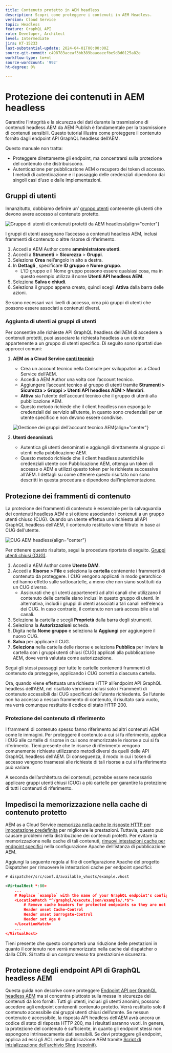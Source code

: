 ```yaml
---
title: Contenuto protetto in AEM headless
description: Scopri come proteggere i contenuti in AEM Headless.
version: Cloud Service
topic: Headless
feature: GraphQL API
role: Developer, Architect
level: Intermediate
jira: KT-15233
last-substantial-update: 2024-04-01T00:00:00Z
source-git-commit: c498783aceaf3bb389baaeaeefbe9d8d0125a82e
workflow-type: tm+mt
source-wordcount: '992'
ht-degree: 0%

---
```



# Protezione dei contenuti in AEM headless

Garantire l’integrità e la sicurezza dei dati durante la trasmissione di contenuti headless AEM da AEM Publish è fondamentale per la trasmissione di contenuti sensibili. Questo tutorial illustra come proteggere il contenuto fornito dagli endpoint API GraphQL headless dell’AEM.

Questo manuale non tratta:

- Proteggere direttamente gli endpoint, ma concentrarsi sulla protezione del contenuto che distribuiscono.
- Autenticazione per pubblicazione AEM o recupero dei token di accesso. I metodi di autenticazione e il passaggio delle credenziali dipendono dai singoli casi d’uso e dalle implementazioni.

## Gruppi di utenti

Innanzitutto, dobbiamo definire un’ [gruppo utenti](https://experienceleague.adobe.com/en/docs/experience-manager-learn/cloud-service/accessing/aem-users-groups-and-permissions) contenente gli utenti che devono avere accesso al contenuto protetto.

![Gruppo di utenti di contenuti protetti da AEM headless](./assets/protected-content/user-groups.png){align="center"}

I gruppi di utenti assegnano l’accesso a contenuti headless AEM, inclusi frammenti di contenuto o altre risorse di riferimento.

1. Accedi a AEM Author come **amministratore utenti**.
1. Accedi a **Strumenti** > **Sicurezza** > **Gruppi**.
1. Seleziona **Crea** nell’angolo in alto a destra.
1. In **Dettagli** , specificare **ID gruppo** e **Nome gruppo**.
   - L’ID gruppo e il Nome gruppo possono essere qualsiasi cosa, ma in questo esempio utilizza il nome **Utenti API headless AEM**.
1. Seleziona **Salva e chiudi**.
1. Seleziona il gruppo appena creato, quindi scegli **Attiva** dalla barra delle azioni.

Se sono necessari vari livelli di accesso, crea più gruppi di utenti che possono essere associati a contenuti diversi.

### Aggiunta di utenti ai gruppi di utenti

Per consentire alle richieste API GraphQL headless dell’AEM di accedere a contenuti protetti, puoi associare la richiesta headless a un utente appartenente a un gruppo di utenti specifico. Di seguito sono riportati due approcci comuni:

1. **AEM as a Cloud Service [conti tecnici](https://experienceleague.adobe.com/en/docs/experience-manager-learn/getting-started-with-aem-headless/authentication/service-credentials):**
   - Crea un account tecnico nella Console per sviluppatori as a Cloud Service dell’AEM.
   - Accedi a AEM Author una volta con l’account tecnico.
   - Aggiungere l’account tecnico al gruppo di utenti tramite **Strumenti > Sicurezza > Gruppi > Utenti API headless AEM > Membri**.
   - **Attiva** sia l’utente dell’account tecnico che il gruppo di utenti alla pubblicazione AEM.
   - Questo metodo richiede che il client headless non esponga le credenziali del servizio all’utente, in quanto sono credenziali per un utente specifico e non devono essere condivise.

   ![Gestione dei gruppi dell’account tecnico AEM](./assets/protected-content/group-membership.png){align="center"}

2. **Utenti denominati:**
   - Autentica gli utenti denominati e aggiungili direttamente al gruppo di utenti nella pubblicazione AEM.
   - Questo metodo richiede che il client headless autentichi le credenziali utente con Pubblicazione AEM, ottenga un token di accesso o AEM e utilizzi questo token per le richieste successive all’AEM. I dettagli su come ottenere questo risultato non sono descritti in questa procedura e dipendono dall’implementazione.

## Protezione dei frammenti di contenuto

La protezione dei frammenti di contenuto è essenziale per la salvaguardia dei contenuti headless AEM e si ottiene associando i contenuti a un gruppo utenti chiuso (CUG). Quando un utente effettua una richiesta all’API GraphQL headless dell’AEM, il contenuto restituito viene filtrato in base ai CUG dell’utente.

![CUG AEM headless](./assets/protected-content/cugs.png){align="center"}

Per ottenere questo risultato, segui la procedura riportata di seguito. [Gruppi utenti chiusi (CUG)](https://experienceleague.adobe.com/en/docs/experience-manager-learn/assets/advanced/closed-user-groups).

1. Accedi a AEM Author come **Utente DAM**.
2. Accedi a **Risorse > File** e seleziona la **cartella** contenente i frammenti di contenuto da proteggere. I CUG vengono applicati in modo gerarchico ed hanno effetto sulle sottocartelle, a meno che non siano sostituiti da un CUG diverso.
   - Assicurati che gli utenti appartenenti ad altri canali che utilizzano il contenuto delle cartelle siano inclusi in questo gruppo di utenti. In alternativa, includi i gruppi di utenti associati a tali canali nell’elenco dei CUG. In caso contrario, il contenuto non sarà accessibile a tali canali.
3. Seleziona la cartella e scegli **Proprietà** dalla barra degli strumenti.
4. Seleziona la **Autorizzazioni** scheda.
5. Digita nella **Nome gruppo** e seleziona la **Aggiungi** per aggiungere il nuovo CUG.
6. **Salva** per applicare il CUG.
7. **Seleziona** nella cartella delle risorse e seleziona **Pubblica** per inviare la cartella con i gruppi utenti chiusi (CUG) applicati alla pubblicazione AEM, dove verrà valutata come autorizzazione.

Segui gli stessi passaggi per tutte le cartelle contenenti frammenti di contenuto da proteggere, applicando i CUG corretti a ciascuna cartella.

Ora, quando viene effettuata una richiesta HTTP all’endpoint API GraphQL headless dell’AEM, nel risultato verranno inclusi solo i Frammenti di contenuto accessibili dai CUG specificati dell’utente richiedente. Se l’utente non ha accesso a nessun frammento di contenuto, il risultato sarà vuoto, ma verrà comunque restituito il codice di stato HTTP 200.

### Protezione del contenuto di riferimento

I frammenti di contenuto spesso fanno riferimento ad altri contenuti AEM come le immagini. Per proteggere il contenuto a cui si fa riferimento, applica i CUG alle cartelle di risorse in cui sono memorizzate le risorse a cui si fa riferimento. Tieni presente che le risorse di riferimento vengono comunemente richieste utilizzando metodi diversi da quelli delle API GraphQL headless dell’AEM. Di conseguenza, il modo in cui i token di accesso vengono trasmessi alle richieste di tali risorse a cui si fa riferimento può variare.

A seconda dell’architettura dei contenuti, potrebbe essere necessario applicare gruppi utenti chiusi (CUG) a più cartelle per garantire la protezione di tutti i contenuti di riferimento.

## Impedisci la memorizzazione nella cache di contenuto protetto

AEM as a Cloud Service [memorizza nella cache le risposte HTTP per impostazione predefinita](https://experienceleague.adobe.com/en/docs/experience-manager-learn/cloud-service/caching/publish) per migliorare le prestazioni. Tuttavia, questo può causare problemi nella distribuzione dei contenuti protetti. Per evitare la memorizzazione nella cache di tali contenuti, [rimuovi intestazioni cache per endpoint specifici](https://experienceleague.adobe.com/en/docs/experience-manager-learn/cloud-service/caching/publish#how-to-customize-cache-rules-1) nella configurazione Apache dell’istanza di pubblicazione AEM.

Aggiungi la seguente regola al file di configurazione Apache del progetto Dispatcher per rimuovere le intestazioni cache per endpoint specifici:

```xml
# dispatcher/src/conf.d/available_vhosts/example.vhost

<VirtualHost *:80>
    ...
    # Replace `example` with the name of your GraphQL endpoint's configuration name.
    <LocationMatch "^/graphql/execute.json/example/.*$">
        # Remove cache headers for protected endpoints so they are not cached
        Header unset Cache-Control
        Header unset Surrogate-Control
        Header set Age 0
    </LocationMatch>
    ...
</VirtualHost>
```

Tieni presente che questo comporterà una riduzione delle prestazioni in quanto il contenuto non verrà memorizzato nella cache dal dispatcher o dalla CDN. Si tratta di un compromesso tra prestazioni e sicurezza.

## Protezione degli endpoint API di GraphQL headless AEM

Questa guida non descrive come proteggere [Endpoint API per GraphQL headless AEM](https://experienceleague.adobe.com/en/docs/experience-manager-cloud-service/content/headless/graphql-api/graphql-endpoint) ma si concentra piuttosto sulla messa in sicurezza dei contenuti da loro forniti. Tutti gli utenti, inclusi gli utenti anonimi, possono accedere agli endpoint contenenti contenuto protetto. Verrà restituito solo il contenuto accessibile dai gruppi utenti chiusi dell’utente. Se nessun contenuto è accessibile, la risposta API headless dell’AEM avrà ancora un codice di stato di risposta HTTP 200, ma i risultati saranno vuoti. In genere, la protezione del contenuto è sufficiente, in quanto gli endpoint stessi non espongono intrinsecamente dati sensibili. Se devi proteggere gli endpoint, applica ad essi gli ACL nella pubblicazione AEM tramite [Script di inizializzazione dell’archivio Sling (repoinit)](https://sling.apache.org/documentation/bundles/repository-initialization.html#repoinit-parser-test-scenarios).

